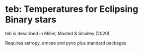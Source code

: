 # teb: Temperatures for Eclipsing Binary stars

teb is described in Miller, Maxted & Smalley (2020)

Requires astropy, emcee and pyvo plus standard packages

